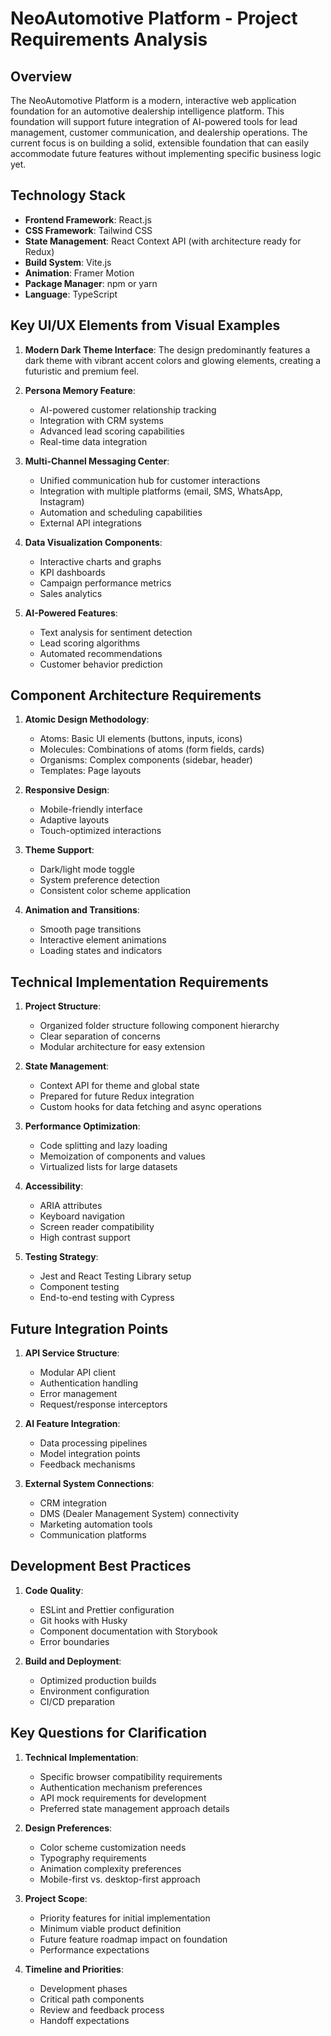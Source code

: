 # NeoAutomotive Platform - Project Requirements Analysis

## Overview
The NeoAutomotive Platform is a modern, interactive web application foundation for an automotive dealership intelligence platform. This foundation will support future integration of AI-powered tools for lead management, customer communication, and dealership operations. The current focus is on building a solid, extensible foundation that can easily accommodate future features without implementing specific business logic yet.

## Technology Stack
- **Frontend Framework**: React.js
- **CSS Framework**: Tailwind CSS
- **State Management**: React Context API (with architecture ready for Redux)
- **Build System**: Vite.js
- **Animation**: Framer Motion
- **Package Manager**: npm or yarn
- **Language**: TypeScript

## Key UI/UX Elements from Visual Examples
1. **Modern Dark Theme Interface**: The design predominantly features a dark theme with vibrant accent colors and glowing elements, creating a futuristic and premium feel.

2. **Persona Memory Feature**: 
   - AI-powered customer relationship tracking
   - Integration with CRM systems
   - Advanced lead scoring capabilities
   - Real-time data integration

3. **Multi-Channel Messaging Center**:
   - Unified communication hub for customer interactions
   - Integration with multiple platforms (email, SMS, WhatsApp, Instagram)
   - Automation and scheduling capabilities
   - External API integrations

4. **Data Visualization Components**:
   - Interactive charts and graphs
   - KPI dashboards
   - Campaign performance metrics
   - Sales analytics

5. **AI-Powered Features**:
   - Text analysis for sentiment detection
   - Lead scoring algorithms
   - Automated recommendations
   - Customer behavior prediction

## Component Architecture Requirements
1. **Atomic Design Methodology**:
   - Atoms: Basic UI elements (buttons, inputs, icons)
   - Molecules: Combinations of atoms (form fields, cards)
   - Organisms: Complex components (sidebar, header)
   - Templates: Page layouts

2. **Responsive Design**:
   - Mobile-friendly interface
   - Adaptive layouts
   - Touch-optimized interactions

3. **Theme Support**:
   - Dark/light mode toggle
   - System preference detection
   - Consistent color scheme application

4. **Animation and Transitions**:
   - Smooth page transitions
   - Interactive element animations
   - Loading states and indicators

## Technical Implementation Requirements
1. **Project Structure**:
   - Organized folder structure following component hierarchy
   - Clear separation of concerns
   - Modular architecture for easy extension

2. **State Management**:
   - Context API for theme and global state
   - Prepared for future Redux integration
   - Custom hooks for data fetching and async operations

3. **Performance Optimization**:
   - Code splitting and lazy loading
   - Memoization of components and values
   - Virtualized lists for large datasets

4. **Accessibility**:
   - ARIA attributes
   - Keyboard navigation
   - Screen reader compatibility
   - High contrast support

5. **Testing Strategy**:
   - Jest and React Testing Library setup
   - Component testing
   - End-to-end testing with Cypress

## Future Integration Points
1. **API Service Structure**:
   - Modular API client
   - Authentication handling
   - Error management
   - Request/response interceptors

2. **AI Feature Integration**:
   - Data processing pipelines
   - Model integration points
   - Feedback mechanisms

3. **External System Connections**:
   - CRM integration
   - DMS (Dealer Management System) connectivity
   - Marketing automation tools
   - Communication platforms

## Development Best Practices
1. **Code Quality**:
   - ESLint and Prettier configuration
   - Git hooks with Husky
   - Component documentation with Storybook
   - Error boundaries

2. **Build and Deployment**:
   - Optimized production builds
   - Environment configuration
   - CI/CD preparation

## Key Questions for Clarification
1. **Technical Implementation**:
   - Specific browser compatibility requirements
   - Authentication mechanism preferences
   - API mock requirements for development
   - Preferred state management approach details

2. **Design Preferences**:
   - Color scheme customization needs
   - Typography requirements
   - Animation complexity preferences
   - Mobile-first vs. desktop-first approach

3. **Project Scope**:
   - Priority features for initial implementation
   - Minimum viable product definition
   - Future feature roadmap impact on foundation
   - Performance expectations

4. **Timeline and Priorities**:
   - Development phases
   - Critical path components
   - Review and feedback process
   - Handoff expectations
